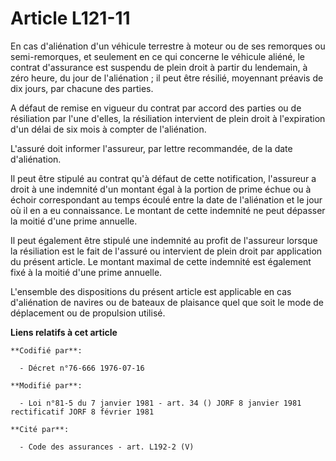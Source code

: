 # Article L121-11

En cas d'aliénation d'un véhicule terrestre à moteur ou de ses remorques ou semi-remorques, et seulement en ce qui concerne
le véhicule aliéné, le contrat d'assurance est suspendu de plein droit à partir du lendemain, à zéro heure, du jour de
l'aliénation ; il peut être résilié, moyennant préavis de dix jours, par chacune des parties.

A défaut de remise en vigueur du contrat par accord des parties ou de résiliation par l'une d'elles, la résiliation
intervient de plein droit à l'expiration d'un délai de six mois à compter de l'aliénation.

L'assuré doit informer l'assureur, par lettre recommandée, de la date d'aliénation.

Il peut être stipulé au contrat qu'à défaut de cette notification, l'assureur a droit à une indemnité d'un montant égal à la
portion de prime échue ou à échoir correspondant au temps écoulé entre la date de l'aliénation et le jour où il en a eu
connaissance. Le montant de cette indemnité ne peut dépasser la moitié d'une prime annuelle.

Il peut également être stipulé une indemnité au profit de l'assureur lorsque la résiliation est le fait de l'assuré ou
intervient de plein droit par application du présent article. Le montant maximal de cette indemnité est également fixé à la
moitié d'une prime annuelle.

L'ensemble des dispositions du présent article est applicable en cas d'aliénation de navires ou de bateaux de plaisance quel
que soit le mode de déplacement ou de propulsion utilisé.

**Liens relatifs à cet article**

	**Codifié par**:

	  - Décret n°76-666 1976-07-16

	**Modifié par**:

	  - Loi n°81-5 du 7 janvier 1981 - art. 34 () JORF 8 janvier 1981 rectificatif JORF 8 février 1981

	**Cité par**:

	  - Code des assurances - art. L192-2 (V)
